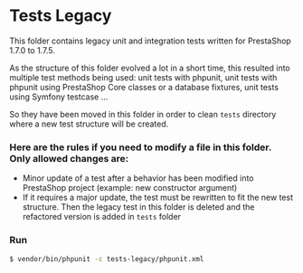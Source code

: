 Tests Legacy
============

This folder contains legacy unit and integration tests written for PrestaShop 1.7.0 to 1.7.5.

As the structure of this folder evolved a lot in a short time, this resulted into multiple test methods being
used: unit tests with phpunit, unit tests with phpunit using PrestaShop Core classes or a database fixtures,
unit tests using Symfony testcase ...

So they have been moved in this folder in order to clean `tests` directory where
a new test structure will be created.

### Here are the rules if you need to modify a file in this folder. Only allowed changes are:

- Minor update of a test after a behavior has been modified into PrestaShop project (example: new constructor argument)
- If it requires a major update, the test must be rewritten to fit the new test structure. Then the legacy test in this
folder is deleted and the refactored version is added in `tests` folder

### Run

```bash
$ vendor/bin/phpunit -c tests-legacy/phpunit.xml
```
